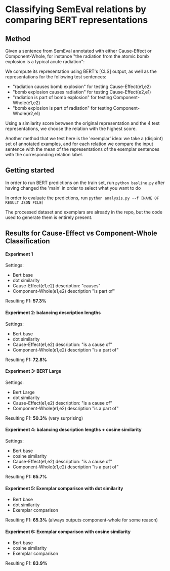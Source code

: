 # Classifying SemEval relations by comparing BERT representations

## Method

Given a sentence from SemEval annotated with either Cause-Effect or Component-Whole, for instance "the <e1>radiation</e1> from the atomic <e2>bomb explosion</e2> is a typical acute radiation":

We compute its representation using BERT's [CLS] output, as well as the representations for the following test sentences:

- "radiation causes bomb explosion" for testing Cause-Effect(e1,e2)
- "bomb explosion causes radiation" for testing Cause-Effect(e2,e1)
- "radiation is part of bomb explosion" for testing Component-Whole(e1,e2)
- "bomb explosion is part of radiation" for testing Component-Whole(e2,e1)

Using a similarity score between the original representation and the 4 test representations, we choose the relation with the highest score.

Another method that we test here is the 'exemplar' idea: we take a (disjoint) set of annotated examples, and for each relation we compare the input sentence with the mean of the representations of the exemplar sentences with the corresponding relation label.

## Getting started

In order to run BERT predictions on the train set, run ```python basline.py``` after having changed the 'main' in order to select what you want to do

In order to evaluate the predictions, run ```python analysis.py --f [NAME OF RESULT JSON FILE]```

The processed dataset and exemplars are already in the repo, but the code used to generate them is entirely present.

## Results for Cause-Effect vs Component-Whole Classification

#### Experiment 1

Settings:

- Bert base
- dot similarity
- Cause-Effect(e1,e2) description: "causes"
- Component-Whole(e1,e2) description "is part of"

Resulting F1: **57.3%**

#### Experiment 2: balancing description lengths

Settings:

- Bert base
- dot similarity
- Cause-Effect(e1,e2) description: "is a cause of"
- Component-Whole(e1,e2) description "is a part of"

Resulting F1: **72.8%**

#### Experiment 3: BERT Large

Settings:

- Bert Large
- dot similarity
- Cause-Effect(e1,e2) description: "is a cause of"
- Component-Whole(e1,e2) description "is a part of"

Resulting F1: **50.3%** (very surprising)

#### Experiment 4: balancing description lengths + cosine similarity

Settings:

- Bert base
- cosine similarity
- Cause-Effect(e1,e2) description: "is a cause of"
- Component-Whole(e1,e2) description "is a part of"

Resulting F1: **65.7%**

#### Experiment 5: Exemplar comparison with dot similarity

- Bert base
- dot similarity
- Exemplar comparison

Resulting F1: **65.3%** (always outputs component-whole for some reason)

#### Experiment 6: Exemplar comparison with cosine similarity

- Bert base
- cosine similarity
- Exemplar comparison

Resulting F1: **83.9%**